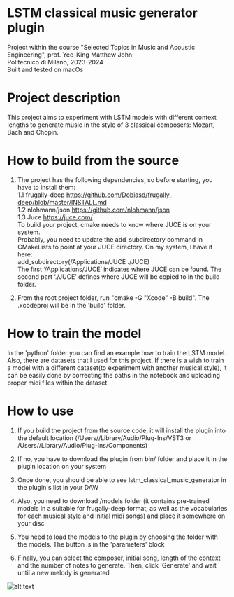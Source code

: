 # LSTM classical music generator plugin
 Project within the course "Selected Topics in Music and Acoustic Engineering", prof. Yee-King Matthew John  
 Politecnico di Milano, 2023-2024  
 Built and tested on macOs

# Project description
This project aims to experiment with LSTM models with different context lengths to generate music in the style of 3 classical composers: Mozart, Bach and Chopin.

# How to build from the source
1. The project has the following dependencies, so before starting, you have to install them:  
1.1 frugally-deep https://github.com/Dobiasd/frugally-deep/blob/master/INSTALL.md  
1.2 nlohmann/json https://github.com/nlohmann/json  
1.3 Juce https://juce.com/  
To build your project, cmake needs to know where JUCE is on your system.  
Probably, you need to update the add_subdirectory command in CMakeLists to point at your JUCE directory. On my system, I have it here:  
add_subdirectory(/Applications/JUCE ./JUCE)   
The first ‘/Applications/JUCE’ indicates where JUCE can be found. The second part ‘./JUCE’ defines where JUCE will be copied to in the build folder.  

2. From the root project folder, run "cmake -G "Xcode" -B build". The .xcodeproj will be in the 'build' folder.

# How to train the model
In the 'python' folder you can find an example how to train the LSTM model. Also, there are datasets that I used for this project. If there is a wish to train
a model with a different dataset(to experiment with another musical style), it can be easily done by correcting the paths in the notebook and uploading proper midi files within the dataset.  
# How to use
1. If you build the project from the source code, it will install the plugin into the default location
(/Users/<username>/Library/Audio/Plug-Ins/VST3 or /Users/<username>/Library/Audio/Plug-Ins/Components)

2. If no, you have to download the plugin from bin/ folder and place it in the plugin location on your system  
3. Once done, you should be able to see lstm_classical_music_generator in the plugin's list in your DAW
4. Also, you need to download /models folder (it contains pre-trained models in a suitable for frugally-deep format, as well as the vocabularies
   for each musical style and initial midi songs) and place it somewhere on your disc
6. You need to load the models to the plugin by choosing the folder with the models. The button is in the 'parameters' block  
7. Finally, you can select the composer, initial song, length of the context and the number of notes to generate. Then, click 'Generate' and wait until a new melody is generated


![alt text](https://github.com/Oliffka/lstm_classical_music_generator/blob/main/image/plugin.png?raw=true)



